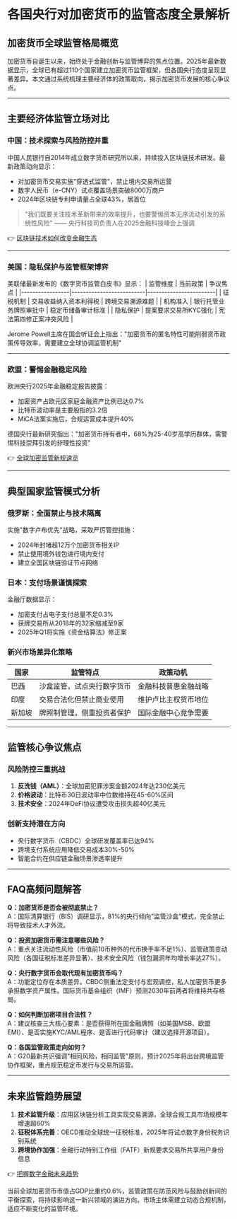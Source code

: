 # 各国央行对加密货币的监管态度全景解析

## 加密货币全球监管格局概览  
加密货币自诞生以来，始终处于金融创新与监管博弈的焦点位置。2025年最新数据显示，全球已有超过110个国家建立加密货币监管框架，但各国央行态度呈现显著差异。本文通过系统梳理主要经济体的政策取向，揭示加密货币发展的核心争议点。

---

## 主要经济体监管立场对比

### 中国：技术探索与风险防控并重
中国人民银行自2014年成立数字货币研究所以来，持续投入区块链技术研发。最新政策动向显示：
- 对加密货币交易实施"穿透式监管"，禁止境内交易所运营
- 数字人民币（e-CNY）试点覆盖场景突破8000万商户
- 2024年区块链专利申请量占全球43%，居首位

> "我们既要关注技术革新带来的效率提升，也要警惕资本无序流动引发的系统性风险" —— 央行科技司负责人在2025金融科技峰会上强调

👉 [区块链技术如何改变金融生态](https://bit.ly/okx_welcome)

---

### 美国：隐私保护与监管框架博弈
美联储最新发布的《数字货币监管白皮书》显示：
| 监管维度        | 当前政策                 | 争议焦点               |
|-----------------|--------------------------|------------------------|
| 征税机制        | 交易收益纳入资本利得税   | 跨境交易溯源难题       |
| 机构准入        | 银行托管业务牌照审批中   | 稳定币储备审计标准     |
| 隐私保护        | 提案要求交易所KYC强化    | 宪法第四修正案冲突风险 |

Jerome Powell主席在国会听证会上指出："加密货币的匿名特性可能削弱货币政策传导效率，需要建立全球协调监管机制"

---

### 欧盟：警惕金融稳定风险
欧洲央行2025年金融稳定报告披露：
- 加密资产占欧元区家庭金融资产比例已达0.7%
- 比特币波动率是主要股指的3.2倍
- MiCA法案实施后，合规运营成本提升40%

德国央行最新研究指出："加密货币持有者中，68%为25-40岁高学历群体，需警惕科技崇拜引发的非理性投资"

👉 [全球加密监管新规速览](https://bit.ly/okx_welcome)

---

## 典型国家监管模式分析

### 俄罗斯：全面禁止与技术隔离
实施"数字卢布优先"战略，采取严厉管控措施：
- 2024年封堵超12万个加密货币相关IP
- 禁止使用境外钱包进行境内支付
- 建立全国区块链验证节点网络

### 日本：支付场景谨慎探索
金融厅数据显示：
- 加密支付占电子支付总量不足0.3%
- 获牌交易所从2018年的32家缩减至9家
- 2025年Q1将实施《资金结算法》修正案

### 新兴市场差异化策略
| 国家    | 监管特点                     | 政策动机                 |
|---------|------------------------------|--------------------------|
| 巴西    | 沙盒监管，试点央行数字货币   | 金融科技普惠金融战略     |
| 印度    | 交易合法化但禁止商业使用     | 维护卢比主权货币地位     |
| 新加坡  | 牌照制管理，侧重投资者保护   | 国际金融中心竞争需要     |

---

## 监管核心争议焦点

### 风险防控三重挑战
1. **反洗钱（AML）**：全球加密犯罪涉案金额2024年达230亿美元
2. **价格波动**：比特币30日波动率中位数维持在45-60%区间
3. **技术安全**：2024年DeFi协议遭受攻击损失超40亿美元

### 创新支持潜在方向
- 央行数字货币（CBDC）全球研发覆盖率已达94%
- 跨境支付系统应用降低交易成本30%-50%
- 智能合约在供应链金融场景渗透率提升

---

## FAQ高频问题解答

**Q：加密货币是否会被彻底禁止？**  
A：国际清算银行（BIS）调研显示，81%的央行倾向"监管沙盒"模式，完全禁止将导致技术人才外流。

**Q：投资加密货币需注意哪些风险？**  
A：重点关注流动性风险（市值前10币种外的代币换手率不足1%）、监管政策变动风险（各国征税标准差异显著）、技术安全风险（钱包漏洞年均增长率达27%）。

**Q：央行数字货币会取代现有加密货币吗？**  
A：功能定位存在本质差异。CBDC侧重法定支付与宏观调控，私人加密货币更多承担数字资产属性。国际货币基金组织（IMF）预测2030年前两者将维持共存格局。

**Q：如何判断加密项目合法性？**  
A：建议核查三大核心要素：是否获得所在国金融牌照（如美国MSB、欧盟EMI）、是否实施KYC/AML程序、是否进行代码审计（建议选择开源项目）。

**Q：各国监管政策走向如何？**  
A：G20最新共识强调"相同风险，相同监管"原则，预计2025年将出台跨境监管协作框架，重点规范稳定币发行与交易所运营。

---

## 未来监管趋势展望

1. **技术监管升级**：应用区块链分析工具实现交易溯源，全球合规工具市场规模年增速超60%
2. **征税体系完善**：OECD推动全球统一征税标准，2025年将试点数字身份税务识别系统
3. **跨境协作加强**：金融行动特别工作组（FATF）新规要求交易所共享用户身份信息

👉 [把握数字金融未来趋势](https://bit.ly/okx_welcome)

当前全球加密货币市值占GDP比重约0.6%，监管政策在防范风险与鼓励创新间的平衡探索，将持续影响这一新兴领域的演进方向。市场主体需建立动态合规机制，适应不断变化的监管环境。